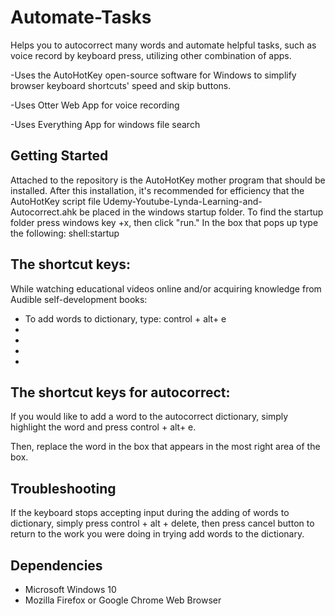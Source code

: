 # Automate-Tasks

Helps you to autocorrect many words and automate helpful tasks, such as voice record by keyboard press, utilizing other combination of apps.

-Uses the AutoHotKey open-source software for Windows to simplify browser keyboard shortcuts' speed and skip buttons.

-Uses Otter Web App for voice recording

-Uses Everything App for windows file search

## Getting Started
Attached to the repository is the AutoHotKey mother program that should be installed. After this installation, it's recommended for efficiency that the AutoHotKey script file Udemy-Youtube-Lynda-Learning-and-Autocorrect.ahk be placed in the windows startup folder. To find the startup folder press windows key +x, then click "run." In the box that pops up type the following:  shell:startup 




## The shortcut keys:

While watching educational videos online and/or acquiring knowledge from Audible self-development books: 

* To add words to dictionary, type:  control + alt+ e
* 
* 
* 
* 

## The shortcut keys for autocorrect:

If you would like to add a word to the autocorrect dictionary, simply highlight the word and press control + alt+ e.

Then, replace the word in the box that appears in the most right area of the box.

## Troubleshooting

If the keyboard stops accepting input during the adding of words to dictionary, simply press control + alt + delete, then press cancel button to return to the work you were doing in trying add words to the dictionary.

## Dependencies

* Microsoft Windows 10
* Mozilla Firefox or Google Chrome Web Browser


